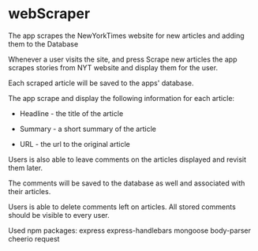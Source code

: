 # webScraper

The app scrapes the NewYorkTimes website for new articles and adding them to the Database

Whenever a user visits the site, and press Scrape new articles the app scrapes stories from NYT website and display them for the user. 

Each scraped article will be saved to the apps' database. 

The app  scrape and display the following information for each article:

   * Headline - the title of the article

   * Summary - a short summary of the article

   * URL - the url to the original article

  
Users is also able to leave comments on the articles displayed and revisit them later. 

The comments will be saved to the database as well and associated with their articles. 

Users is able to delete comments left on articles. All stored comments should be visible to every user.

Used npm packages:
    express
    express-handlebars
    mongoose
    body-parser
    cheerio
    request
    
